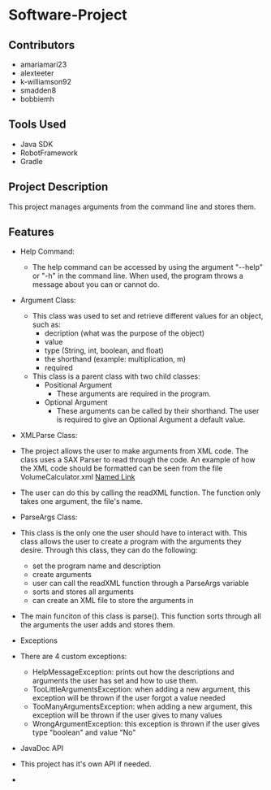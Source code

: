# Software-Project

## Contributors
* amariamari23
* alexteeter
* k-williamson92
* smadden8
* bobbiemh

## Tools Used
* Java SDK
* RobotFramework
* Gradle

## Project Description
This project manages arguments from the command line and stores them.

## Features
* Help Command:
  * The help command can be accessed by using the argument "--help" or "-h" in the command line. When used, the program throws a message about you can or cannot do.
* Argument Class:
  * This class was used to set and retrieve different values for an object, such as:
    * decription (what was the purpose of the object)
    * value 
    * type (String, int, boolean, and float)
    * the shorthand (example: multiplication, m)
    * required
  * This class is a parent class with two child classes:
    * Positional Argument
      * These arguments are required in the program. 
    * Optional Argument
      * These arguments can be called by their shorthand. The user is required to give an Optional Argument a default value.
 * XMLParse Class:
  * The project allows the user to make arguments from XML code. The class uses a SAX Parser to read through the code. An example of how the XML code should be formatted can be seen from the file VolumeCalculator.xml [Named Link](https://github.com/amariamari23/SoftwareProject/blob/master/src/test/java/softwareproject/VolumeCalculator.xml)
  * The user can do this by calling the readXML function. The function only takes one argument, the file's name.
 * ParseArgs Class:
  * This class is the only one the user should have to interact with. This class allows the user to create a program with the arguments they desire. Through this class, they can do the following:
    * set the program name and description
    * create arguments
    * user can call the readXML function through a ParseArgs variable
    * sorts and stores all arguments
    * can create an XML file to store the arguments in
  * The main funciton of this class is parse(). This function sorts through all the arguments the user adds and stores them.
 * Exceptions
  * There are 4 custom exceptions:
    * HelpMessageException: prints out how the descriptions and arguments the user has set and how to use them.
    * TooLittleArgumentsException: when adding a new argument, this exception will be thrown if the user forgot a value needed
    * TooManyArgumentsException: when adding a new argument, this exception will be thrown if the user gives to many values
    * WrongArgumentException: this exception is thrown if the user gives type "boolean" and value "No"
 * JavaDoc API
  * This project has it's own API if needed.
    
    
  * 
